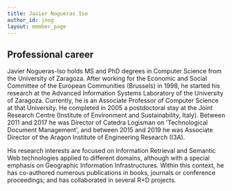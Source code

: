 ```yaml
---
title: Javier Nogueras Iso
author_id: jnog
layout: member_page
---
```


## Professional career

Javier Nogueras-Iso holds MS and PhD degrees in Computer Science from the University of Zaragoza. After working for the Economic and Social Committee of the European Communities (Brussels) in 1998, he started his research at the Advanced Information Systems Laboratory of the University of Zaragoza. Currently, he is an Associate Professor of Computer Science at that University. He completed in 2005 a postdoctoral stay at the Joint Research Centre (Institute of Environment and Sustainability, Italy). Between 2011 and 2017 he was Director of Catedra Logisman on 'Technological Document Management', and between 2015 and 2019 he was Associate Director of the Aragon Institute of Engineering Research (I3A).

His research interests are focused on Information Retrieval and Semantic Web technologies applied to different domains, although with a special emphasis on Geographic Information Infrastructures. Within this context, he has co-authored numerous publications in books, journals or conference proceedings; and has collaborated in several R+D projects.
